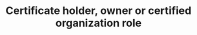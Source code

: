 ---
title: 'Certificate holder, owner or certified organization role'
field: 'is.certifiedOrganization.role'
slug: 'certification-certificate-holder-owner-or-certified-organization-role'
description: 'The role(s) an organzation plays in a supply chain'
comment: 'ITC database'
required: False
vocabulary: 'certification-certificate-holder-owner-or-certified-organization-role.txt'
module: 'Certificate holder, owner or certified organization'
cluster: 'Certification'
policy: 'Controlled value. Multi select from control list.'
---